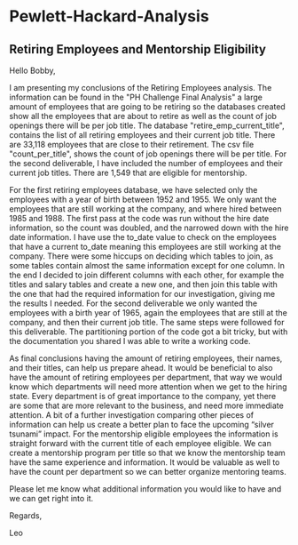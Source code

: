 # Pewlett-Hackard-Analysis

## Retiring Employees and Mentorship Eligibility

Hello Bobby, 

I am presenting my conclusions of the Retiring Employees analysis. The information can be found in the "PH Challenge Final Analysis" a large amount of employees that are going to be retiring so the databases created show all the employees that are about to retire as well as the count of job openings there will be per job title. The database "retire_emp_current_title", contains the list of all retiring employees and their current job title. There are 33,118 employees that are close to their retirement. The csv file "count_per_title", shows the count of job openings there will be per title. For the second deliverable, I have included the number of employees and their current job titles. There are 1,549 that are eligible for mentorship.

For the first retiring employees database, we have selected only the employees with a year of birth between 1952 and 1955. We only want the employees that are still working at the company, and where hired between 1985 and 1988. The first pass at the code was run without the hire date information, so the count was doubled, and the narrowed down with the hire date information. I have use the to_date value to check on the employees that have a current to_date meaning this employees are still working at the company. There were some hiccups on deciding which tables to join, as some tables contain almost the same information except for one column. In the end I decided to join different columns with each other, for example the titles and salary tables and create a new one, and then join this table with the one that had the required information for our investigation, giving me the results I needed. For the second deliverable we only wanted the employees with a birth year of 1965, again the employees that are still at the company, and then their current job title. The same steps were followed for this deliverable. The partitioning portion of the code got a bit tricky, but with the documentation you shared I was able to write a working code.

As final conclusions having the amount of retiring employees, their names, and their titles, can help us prepare ahead. It would be beneficial to also have the amount of retiring employees per department, that way we would know which departments will need more attention when we get to the hiring state. Every department is of great importance to the company, yet there are some that are more relevant to the business, and need more immediate attention. A bit of a further investigation comparing other pieces of information can help us create a better plan to face the upcoming “silver tsunami” impact. For the mentorship eligible employees the information is straight forward with the current title of each employee eligible. We can create a mentorship program per title so that we know the mentorship team have the same experience and information. It would be valuable as well to have the count per department so we can better organize mentoring teams. 

Please let me know what additional information you would like to have and we can get right into it. 

Regards, 

Leo
